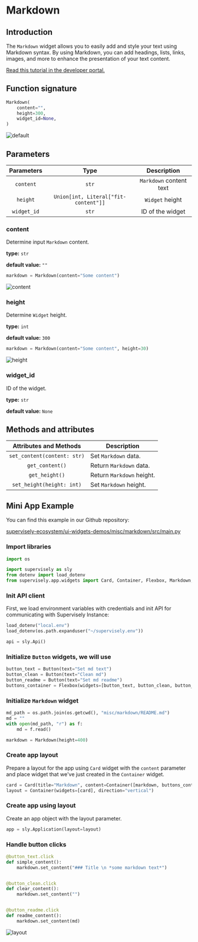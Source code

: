 # Markdown

## Introduction

The `Markdown` widget allows you to easily add and style your text using Markdown syntax. By using Markdown, you can add headings, lists, links, images, and more to enhance the presentation of your text content.

[Read this tutorial in the developer portal.](https://developer.supervise.ly/app-development/apps-with-gui/markdown)

## Function signature

```python
Markdown(
    content="",
    height=300,
    widget_id=None,
)
```

![default](https://user-images.githubusercontent.com/120389559/224316390-de355f21-bf5b-4dca-9619-43cc523562f9.png)

## Parameters

| Parameters  |                 Type                 |       Description       |
| :---------: | :----------------------------------: | :---------------------: |
|  `content`  |                `str`                 | `Markdown` content text |
|  `height`   | `Union[int, Literal["fit-content"]]` |     `Widget` height     |
| `widget_id` |                `str`                 |    ID of the widget     |

### content

Determine input `Markdown` content.

**type:** `str`

**default value:** `""`

```python
markdown = Markdown(content="Some content")
```

![content](https://user-images.githubusercontent.com/120389559/224316855-4dd7d72a-3818-44f5-bc74-7a83ac1a82ab.png)

### height

Determine `Widget` height.

**type:** `int`

**default value:** `300`

```python
markdown = Markdown(content="Some content", height=30)
```

![height](https://user-images.githubusercontent.com/120389559/224317474-e94ef7c0-39f2-42db-b7d6-5a105d84e11b.png)

### widget_id

ID of the widget.

**type:** `str`

**default value:** `None`

## Methods and attributes

|   Attributes and Methods    | Description               |
| :-------------------------: | ------------------------- |
| `set_content(content: str)` | Set `Markdown` data.      |
|       `get_content()`       | Return `Markdown` data.   |
|       `get_height()`        | Return `Markdown` height. |
|  `set_height(height: int)`  | Set `Markdown` height.    |

## Mini App Example

You can find this example in our Github repository:

[supervisely-ecosystem/ui-widgets-demos/misc/markdown/src/main.py](https://github.com/supervisely-ecosystem/ui-widgets-demos/blob/master/misc/markdown/src/main.py)

### Import libraries

```python
import os

import supervisely as sly
from dotenv import load_dotenv
from supervisely.app.widgets import Card, Container, Flexbox, Markdown, Button
```

### Init API client

First, we load environment variables with credentials and init API for communicating with Supervisely Instance:

```python
load_dotenv("local.env")
load_dotenv(os.path.expanduser("~/supervisely.env"))

api = sly.Api()
```

### Initialize `Button` widgets, we will use

```python
button_text = Button(text="Set md text")
button_clean = Button(text="Clean md")
button_readme = Button(text="Set md readme")
buttons_container = Flexbox(widgets=[button_text, button_clean, button_readme])
```

### Initialize `Markdown` widget

```python
md_path = os.path.join(os.getcwd(), "misc/markdown/README.md")
md = ""
with open(md_path, "r") as f:
    md = f.read()

markdown = Markdown(height=400)
```

### Create app layout

Prepare a layout for the app using `Card` widget with the `content` parameter and place widget that we've just created in the `Container` widget.

```python
card = Card(title="Markdown", content=Container([markdown, buttons_container]))
layout = Container(widgets=[card], direction="vertical")
```

### Create app using layout

Create an app object with the layout parameter.

```python
app = sly.Application(layout=layout)
```

### Handle button clicks

```python
@button_text.click
def simple_content():
    markdown.set_content("### Title \n *some markdown text*")


@button_clean.click
def clear_content():
    markdown.set_content("")


@button_readme.click
def readme_content():
    markdown.set_content(md)
```

![layout](https://user-images.githubusercontent.com/120389559/224319059-a601a2a4-fc67-4551-bf22-df3b621f9260.gif)
